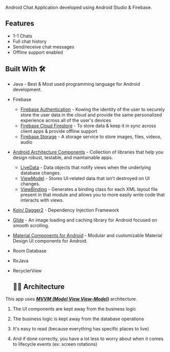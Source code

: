 Android Chat Application developed using Android Studio & Firebase.
## Features

- 1-1 Chats
- Full chat history
- Send/receive chat messages
- Offline support enabled



## Built With  🛠
- Java - Best & Most used programming language for Android development.
- Firebase
   - [Firebase Authentication](https://firebase.google.com/docs/auth) - Kowing the identity of the user to securely store the user data in the cloud and provide the same personalized experience across all of the user's devices
   - [Firebase Cloud Firestore](https://firebase.google.com/docs/firestore) - To store data & keep it in sync across client apps & provide offline support
   - [Firebase Storage](https://firebase.google.com/docs/storage) - A storage service to store images, files, videos, audio
- [Android Architecture Components](https://developer.android.com/topic/libraries/architecture) - Collection of libraries that help you design robust, testable, and maintainable apps.
  - [LiveData](https://developer.android.com/topic/libraries/architecture/livedata) - Data objects that notify views when the underlying database changes.
  - [ViewModel](https://developer.android.com/topic/libraries/architecture/viewmodel) - Stores UI-related data that isn't destroyed on UI changes. 
  - [ViewBinding](https://developer.android.com/topic/libraries/view-binding) - Generates a binding class for each XML layout file present in that module and allows you to more easily write code that interacts with views.
- [Koin/ Dagger2](https://insert-koin.io) - Dependency Injection Framework
- [Glide](https://github.com/bumptech/glide) - An image loading and caching library for Android focused on smooth scrolling.
- [Material Components for Android](https://github.com/material-components/material-components-android) - Modular and customizable Material Design UI components for Android.
- Room Database
- RxJava
- RecyclerView

  ## 👨‍🔧 Architecture
This app uses [***MVVM (Model View View-Model)***](https://developer.android.com/jetpack/docs/guide#recommended-app-arch) architecture.

1) The UI components are kept away from the business logic

2) The business logic is kept away from the database operations

3) It's easy to read (because everything has specific places to live)

4) And if done correctly, you have a lot less to worry about when it comes to lifecycle events (ex: screen rotations)
